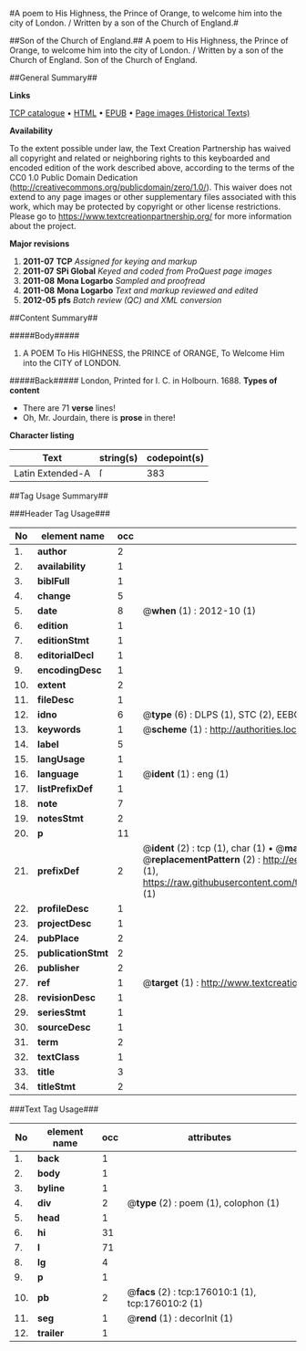 #A poem to His Highness, the Prince of Orange, to welcome him into the city of London. / Written by a son of the Church of England.#

##Son of the Church of England.##
A poem to His Highness, the Prince of Orange, to welcome him into the city of London. / Written by a son of the Church of England.
Son of the Church of England.

##General Summary##

**Links**

[TCP catalogue](http://www.ota.ox.ac.uk/tcp/)  • 
[HTML](http://tei.it.ox.ac.uk/tcp/Texts-HTML/free/B04/B04754.html)  • 
[EPUB](http://tei.it.ox.ac.uk/tcp/Texts-EPUB/free/B04/B04754.epub) • 
[Page images (Historical Texts)](https://historicaltexts.jisc.ac.uk/eebo-52614842e)

**Availability**

To the extent possible under law, the Text Creation Partnership has waived all copyright and related or neighboring rights to this keyboarded and encoded edition of the work described above, according to the terms of the CC0 1.0 Public Domain Dedication (http://creativecommons.org/publicdomain/zero/1.0/). This waiver does not extend to any page images or other supplementary files associated with this work, which may be protected by copyright or other license restrictions. Please go to https://www.textcreationpartnership.org/ for more information about the project.

**Major revisions**

1. __2011-07__ __TCP__ *Assigned for keying and markup*
1. __2011-07__ __SPi Global__ *Keyed and coded from ProQuest page images*
1. __2011-08__ __Mona Logarbo__ *Sampled and proofread*
1. __2011-08__ __Mona Logarbo__ *Text and markup reviewed and edited*
1. __2012-05__ __pfs__ *Batch review (QC) and XML conversion*

##Content Summary##

#####Body#####

1. A POEM To His HIGHNESS, the PRINCE of ORANGE, To Welcome Him into the CITY of LONDON.

#####Back#####
London, Printed for I. C. in Holbourn. 1688.
**Types of content**

  * There are 71 **verse** lines!
  * Oh, Mr. Jourdain, there is **prose** in there!

**Character listing**


|Text|string(s)|codepoint(s)|
|---|---|---|
|Latin Extended-A|ſ|383|

##Tag Usage Summary##

###Header Tag Usage###

|No|element name|occ|attributes|
|---|---|---|---|
|1.|__author__|2||
|2.|__availability__|1||
|3.|__biblFull__|1||
|4.|__change__|5||
|5.|__date__|8| @__when__ (1) : 2012-10 (1)|
|6.|__edition__|1||
|7.|__editionStmt__|1||
|8.|__editorialDecl__|1||
|9.|__encodingDesc__|1||
|10.|__extent__|2||
|11.|__fileDesc__|1||
|12.|__idno__|6| @__type__ (6) : DLPS (1), STC (2), EEBO-CITATION (1), OCLC (1), VID (1)|
|13.|__keywords__|1| @__scheme__ (1) : http://authorities.loc.gov/ (1)|
|14.|__label__|5||
|15.|__langUsage__|1||
|16.|__language__|1| @__ident__ (1) : eng (1)|
|17.|__listPrefixDef__|1||
|18.|__note__|7||
|19.|__notesStmt__|2||
|20.|__p__|11||
|21.|__prefixDef__|2| @__ident__ (2) : tcp (1), char (1)  •  @__matchPattern__ (2) : ([0-9\-]+):([0-9IVX]+) (1), (.+) (1)  •  @__replacementPattern__ (2) : http://eebo.chadwyck.com/downloadtiff?vid=$1&page=$2 (1), https://raw.githubusercontent.com/textcreationpartnership/Texts/master/tcpchars.xml#$1 (1)|
|22.|__profileDesc__|1||
|23.|__projectDesc__|1||
|24.|__pubPlace__|2||
|25.|__publicationStmt__|2||
|26.|__publisher__|2||
|27.|__ref__|1| @__target__ (1) : http://www.textcreationpartnership.org/docs/. (1)|
|28.|__revisionDesc__|1||
|29.|__seriesStmt__|1||
|30.|__sourceDesc__|1||
|31.|__term__|2||
|32.|__textClass__|1||
|33.|__title__|3||
|34.|__titleStmt__|2||


###Text Tag Usage###

|No|element name|occ|attributes|
|---|---|---|---|
|1.|__back__|1||
|2.|__body__|1||
|3.|__byline__|1||
|4.|__div__|2| @__type__ (2) : poem (1), colophon (1)|
|5.|__head__|1||
|6.|__hi__|31||
|7.|__l__|71||
|8.|__lg__|4||
|9.|__p__|1||
|10.|__pb__|2| @__facs__ (2) : tcp:176010:1 (1), tcp:176010:2 (1)|
|11.|__seg__|1| @__rend__ (1) : decorInit (1)|
|12.|__trailer__|1||
